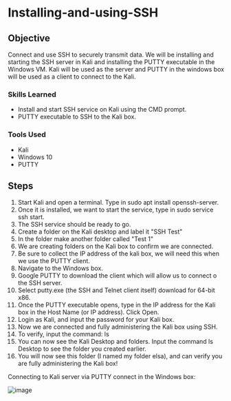 # Installing-and-using-SSH

## Objective

 Connect and use SSH to securely transmit data. We will be installing and starting the SSH server in Kali and installing the PUTTY executable in the Windows VM. Kali will be used as the server and PUTTY in the windows box will be used as a client to connect to the Kali. 


### Skills Learned

- Install and start SSH service on Kali using the CMD prompt.
- PUTTY executable to SSH to the Kali box.

### Tools Used

- Kali
- Windows 10
- PUTTY 


## Steps
1. Start Kali and open a terminal. Type in sudo apt install openssh-server.
2. Once it is installed, we want to start the service, type in sudo service ssh start.
3. The SSH service should be ready to go.
4. Create a folder on the Kali desktop and label it "SSH Test"
5. In the folder make another folder called "Test 1"
6. We are creating folders on the Kali box to confirm we are connected.
7. Be sure to collect the IP address of the kali box, we will need this when we use the PUTTY client.
8. Navigate to the Windows box.
9. Google PUTTY to download the client which will allow us to connect o the SSH server.
10. Select putty.exe (the SSH and Telnet client itself) download for 64-bit x86.
11. Once the PUTTY executable opens, type in the IP address for the Kali box in the Host Name (or IP address). Click Open.
12. Login as Kali, and input the password for your Kali box.
13. Now we are connected and fully administering the Kali box using SSH.
14. To verify, input the command: ls
15. You can now see the Kali Desktop and folders. Input the command ls Desktop to see the folder you created earlier.
16. You will now see this folder (I named my folder elsa), and can verify you are fully administering the Kali box!

Connecting to Kali server via PUTTY connect in the Windows box:

![image](https://github.com/user-attachments/assets/570b5cd0-aef2-4ea8-8e24-d73e932cace8)



